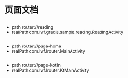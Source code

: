 # 页面文档

##  
- path router://reading 
- realPath com.lwf.gradle.sample.reading.ReadingActivity 

##  
- path router://page-home 
- realPath com.lwf.lrouter.MainActivity 

##  
- path router://page-kotlin 
- realPath com.lwf.lrouter.KtMainActivity 

